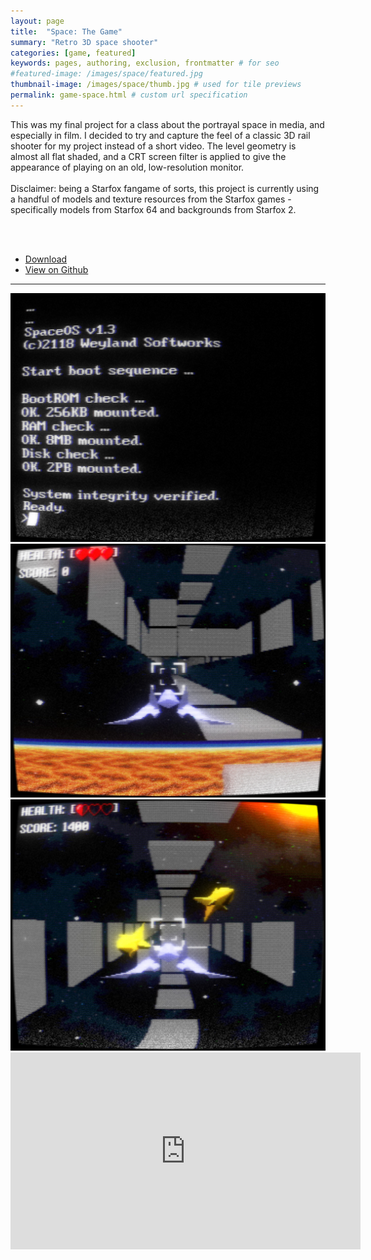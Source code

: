 ```yaml
---
layout: page
title:  "Space: The Game"
summary: "Retro 3D space shooter"
categories: [game, featured]
keywords: pages, authoring, exclusion, frontmatter # for seo
#featured-image: /images/space/featured.jpg
thumbnail-image: /images/space/thumb.jpg # used for tile previews
permalink: game-space.html # custom url specification
---
```


<article>

This was my final project for a class about the portrayal space in media, and especially in film.  I decided to try and capture the feel of a classic 3D rail shooter for my project instead of a short video.  The level geometry is almost all flat shaded, and a CRT screen filter is applied to give the appearance of playing on an old, low-resolution monitor.
<br><br>
Disclaimer: being a Starfox fangame of sorts, this project is currently using a handful of models and texture resources from the Starfox games - specifically models from Starfox 64 and backgrounds from Starfox 2.

<br><br>

<ul class="actions">
<li><a href="http://github.com/pgutenko/railshooter/releases" class="button special">Download</a></li>
<li><a href="http://github.com/pgutenko/railshooter" class="button">View on Github</a></li>
</ul>

<hr />

<div class="box alt">
<div class="row uniform">
<div class="4u"><span class="image fit"><img src="images/space/space_1.jpg" alt="" /></span></div>
<div class="4u"><span class="image fit"><img src="images/space/space_2.jpg" alt="" /></span></div>
<div class="4u"><span class="image fit"><img src="images/space/space_3.jpg" alt="" /></span></div>
</div>
</div>
<iframe width="560" height="315" src="https://www.youtube-nocookie.com/embed/rbCxG5V26is?rel=0&amp;showinfo=0" frameborder="0" allow="autoplay; encrypted-media" allowfullscreen></iframe>

</article>

